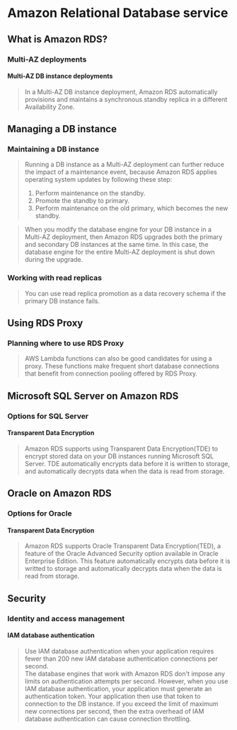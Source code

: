 # Amazon Relational Database service

## What is Amazon RDS?
### Multi-AZ deployments
#### Multi-AZ DB instance deployments
> In a Multi-AZ DB instance deployment, Amazon RDS automatically provisions and maintains a synchronous standby replica in a different Availability Zone.  

## Managing a DB instance
### Maintaining a DB instance
> Running a DB instance as a Multi-AZ deployment can further reduce the impact of a maintenance event, because Amazon RDS applies operating system updates by following these step:
>1. Perform maintenance on the standby.
>2. Promote the standby to primary.
>3. Perform maintenance on the old primary, which becomes the new standby.

> When you modify the database engine for your DB instance in a Multi-AZ deployment, then Amazon RDS upgrades both the primary and secondary DB instances at the same time. In this case, the database engine for the entire Multi-AZ deployment is shut down during the upgrade.  

### Working with read replicas
> You can use read replica promotion as a data recovery schema if the primary DB instance fails.

## Using RDS Proxy
### Planning where to use RDS Proxy
> AWS Lambda functions can also be good candidates for using a proxy. These functions make frequent short database connections that benefit from connection pooling offered by RDS Proxy.  

## Microsoft SQL Server on Amazon RDS
### Options for SQL Server
#### Transparent Data Encryption
> Amazon RDS supports using Transparent Data Encryption(TDE) to encrypt stored data on your DB instances running Microsoft SQL Server. TDE automatically encrypts data before it is written to storage, and automatically decrypts data when the data is read from storage.

## Oracle on Amazon RDS
### Options for Oracle
#### Transparent Data Encryption
> Amazon RDS supports Oracle Transparent Data Encryption(TED), a feature of the Oracle Advanced Security option available in Oracle Enterprise Edition. This feature automatically encrypts data before it is writted to storage and automatically decrypts data when the data is read from storage.

## Security
### Identity and access management
#### IAM database authentication
> Use IAM database authentication when your application requires fewer than 200 new IAM database authentication connections per second.  
> The database engines that work with Amazon RDS don't impose any limits on authentication attempts per second. However, when you use IAM database authentication, your application must generate an authentication token. Your application then use that token to connection to the DB instance. If you exceed the limit of maximum new connections per second, then the extra overhead of IAM database authentication can cause connection throttling.  

